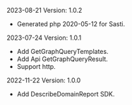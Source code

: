 2023-08-21 Version: 1.0.2
- Generated php 2020-05-12 for Sasti.

2023-07-24 Version: 1.0.1
- Add GetGraphQueryTemplates.
- Add Api GetGraphQueryResult.
- Support http.

2022-11-22 Version: 1.0.0
- Add DescribeDomainReport SDK.


